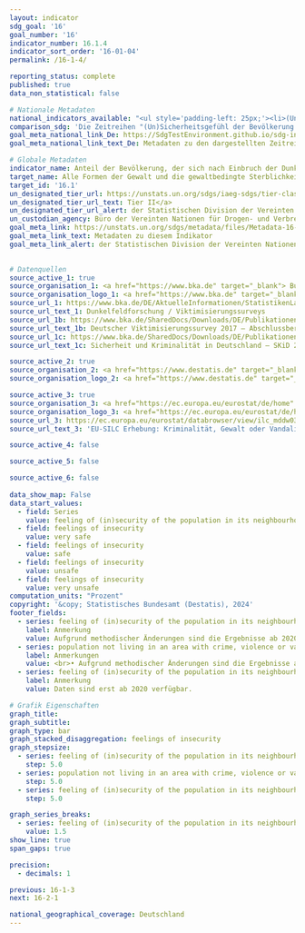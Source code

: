 ```yaml
---
layout: indicator    
sdg_goal: '16'    
goal_number: '16'    
indicator_number: 16.1.4    
indicator_sort_order: '16-01-04'    
permalink: /16-1-4/    

reporting_status: complete    
published: true    
data_non_statistical: false    

# Nationale Metadaten    
national_indicators_available: "<ul style='padding-left: 25px;'><li>(Un)Sicherheitsgefühl der Bevölkerung in ihrer Wohnumgebung (nach Einbruch der Dunkelheit)</li> <li> Bevölkerung, in deren Wohnumgebung es keine Kriminalität, Gewalt oder Vandalismus gibt</li> <li> (Un)Sicherheitsgefühl der Bevölkerung in ihrer Wohnumgebung (tagsüber)</li></ul>"    
comparison_sdg: 'Die Zeitreihen "(Un)Sicherheitsgefühl der Bevölkerung in ihrer Wohnumgebung (nach Einbruch der Dunkelheit)" und "(Un)Sicherheitsgefühl der Bevölkerung in ihrer Wohnumgebung (tagsüber)" entsprechen den UN-Metadaten. Die Zeitreihe "Bevölkerung, in deren Wohnumgebung es keine Kriminalität, Gewalt oder Vandalismus gibt" bietet zusätzliche Informationen.'    
goal_meta_national_link_De: https://SdgTestEnvironment.github.io/sdg-indicators/public/MetaDe/16.1.4.pdf
goal_meta_national_link_text_De: Metadaten zu den dargestellten Zeitreihen    

# Globale Metadaten    
indicator_name: Anteil der Bevölkerung, der sich nach Einbruch der Dunkelheit in seiner Wohnumgebung allein sicher fühlt    
target_name: Alle Formen der Gewalt und die gewaltbedingte Sterblichkeit überall deutlich verringern    
target_id: '16.1'    
un_designated_tier_url: https://unstats.un.org/sdgs/iaeg-sdgs/tier-classification/'    
un_designated_tier_url_text: Tier II</a>    
un_designated_tier_url_alert: der Statistischen Division der Vereinten Nationen    
un_custodian_agency: Büro der Vereinten Nationen für Drogen- und Verbrechensbekämpfung (UNODC)    
goal_meta_link: https://unstats.un.org/sdgs/metadata/files/Metadata-16-01-04.pdf    
goal_meta_link_text: Metadaten zu diesem Indikator    
goal_meta_link_alert: der Statistischen Division der Vereinten Nationen    
    

# Datenquellen
source_active_1: true
source_organisation_1: <a href="https://www.bka.de" target="_blank"> Bundeskriminalamt (BKA) </a>
source_organisation_logo_1: <a href="https://www.bka.de" target="_blank"><img src="https://sdg-indikatoren.de/public/OrgImgDe/bka.png" alt="Logo bka" style="height:60px; width:148px"/></a>
source_url_1: https://www.bka.de/DE/AktuelleInformationen/StatistikenLagebilder/ViktimisierungssurveyDunkelfeldforschung/viktimisierungssurveyDunkelfeldforschung_node.html
source_url_text_1: Dunkelfeldforschung / Viktimisierungssurveys
source_url_1b: https://www.bka.de/SharedDocs/Downloads/DE/Publikationen/Publikationsreihen/Forschungsergebnisse/2018ersteErgebnisseDVS2017.pdf
source_url_text_1b: Deutscher Viktimisierungssurvey 2017 – Abschlussbericht
source_url_1c: https://www.bka.de/SharedDocs/Downloads/DE/Publikationen/Publikationsreihen/Forschungsergebnisse/SKiD2020_Ergebnisse_V1.4.pdf
source_url_text_1c: Sicherheit und Kriminalität in Deutschland – SKiD 2020

source_active_2: true
source_organisation_2: <a href="https://www.destatis.de" target="_blank"> Statistisches Bundesamt (Destatis) </a>
source_organisation_logo_2: <a href="https://www.destatis.de" target="_blank"><img src="https://sdg-indikatoren.de/public/OrgImgDe/destatis.png" alt="Logo destatis" style="height:60px; width:148px"/></a>

source_active_3: true
source_organisation_3: <a href="https://ec.europa.eu/eurostat/de/home" target="_blank"> Statistisches Amt der Europäischen Union (Eurostat) </a>
source_organisation_logo_3: <a href="https://ec.europa.eu/eurostat/de/home" target="_blank"><img src="https://sdg-indikatoren.de/public/OrgImgDe/eurostat.png" alt="Logo eurostat" style="height:60px; width:148px"/></a>
source_url_3: https://ec.europa.eu/eurostat/databrowser/view/ilc_mddw03/default/table?lang=de
source_url_text_3: 'EU-SILC Erhebung: Kriminalität, Gewalt oder Vandalismus in der Umgebung – Eurostat Tabelle [ilc_mddw03]'

source_active_4: false

source_active_5: false

source_active_6: false
    
data_show_map: False    
data_start_values: 
  - field: Series
    value: feeling of (in)security of the population in its neighbourhood (after dark)
  - field: feelings of insecurity
    value: very safe
  - field: feelings of insecurity
    value: safe
  - field: feelings of insecurity
    value: unsafe
  - field: feelings of insecurity
    value: very unsafe    
computation_units: "Prozent"    
copyright: '&copy; Statistisches Bundesamt (Destatis), 2024'    
footer_fields:
  - series: feeling of (in)security of the population in its neighbourhood (after dark)
    label: Anmerkung
    value: Aufgrund methodischer Änderungen sind die Ergebnisse ab 2020 nur eingeschränkt mit den Vorjahren vergleichbar.
  - series: population not living in an area with crime, violence or vandalism
    label: Anmerkungen
    value: <br>• Aufgrund methodischer Änderungen sind die Ergebnisse ab 2020 nur eingeschränkt mit den Vorjahren vergleichbar.<br>• Die aktuell dargestellten Ergebnisse für 2020 bis 2023 sind Endergebnisse.
  - series: feeling of (in)security of the population in its neighbourhood (during the day)
    label: Anmerkung
    value: Daten sind erst ab 2020 verfügbar.    

# Grafik Eigenschaften    
graph_title: 
graph_subtitle:     
graph_type: bar
graph_stacked_disaggregation: feelings of insecurity
graph_stepsize: 
  - series: feeling of (in)security of the population in its neighbourhood (after dark)
    step: 5.0
  - series: population not living in an area with crime, violence or vandalism
    step: 5.0
  - series: feeling of (in)security of the population in its neighbourhood (during the day)
    step: 5.0    

graph_series_breaks:
  - series: feeling of (in)security of the population in its neighbourhood (after dark)
    value: 1.5
show_line: true
span_gaps: true

precision:
  - decimals: 1    

previous: 16-1-3    
next: 16-2-1    

national_geographical_coverage: Deutschland    
---
```


<span></span>